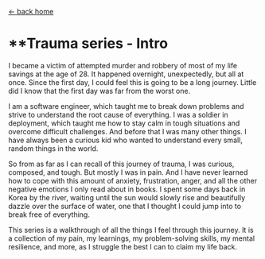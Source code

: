 [<- back home](/blog?home)

# **Trauma series - Intro

I became a victim of attempted murder and robbery of most of my life savings at the age of 28. It happened overnight, unexpectedly, but all at once. Since the first day, I could feel this is going to be a long journey. Little did I know that the first day was far from the worst one.

I am a software engineer, which taught me to break down problems and strive to understand the root cause of everything. I was a soldier in deployment, which taught me how to stay calm in tough situations and overcome difficult challenges. And before that I was many other things. I have always been a curious kid who wanted to understand every small, random things in the world.

So from as far as I can recall of this journey of trauma, I was curious, composed, and tough. But mostly I was in pain. And I have never learned how to cope with this amount of anxiety, frustration, anger, and all the other negative emotions I only read about in books. I spent some days back in Korea by the river, waiting until the sun would slowly rise and beautifully dazzle over the surface of water, one that I thought I could jump into to break free of everything.

This series is a walkthrough of all the things I feel through this journey. It is a collection of my pain, my learnings, my problem-solving skills, my mental resilience, and more, as I struggle the best I can to claim my life back.